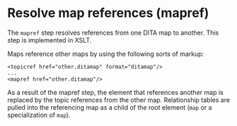 # Resolve map references \(mapref\)

The `mapref` step resolves references from one DITA map to another. This step is implemented in XSLT.

Maps reference other maps by using the following sorts of markup:

```language-xml
<topicref href="other.ditamap" format="ditamap"/>
...
<mapref href="other.ditamap"/>
```

As a result of the mapref step, the element that references another map is replaced by the topic references from the other map. Relationship tables are pulled into the referencing map as a child of the root element \(`map` or a specialization of `map`\).

